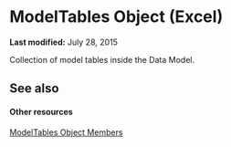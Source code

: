 
# ModelTables Object (Excel)

 **Last modified:** July 28, 2015

Collection of model tables inside the Data Model.

## See also


#### Other resources


 [ModelTables Object Members](d0b0e342-d7ad-46e7-1d60-8e5297b9e2fb.md)
